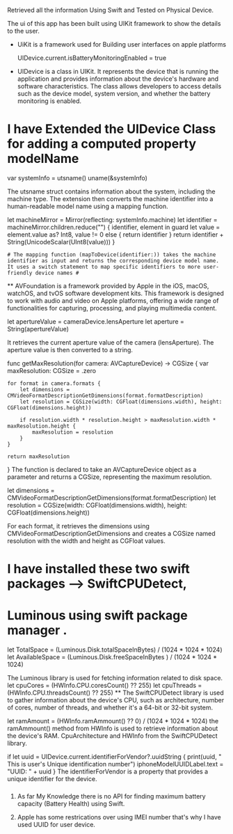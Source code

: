 Retrieved	 all the information Using Swift and Tested on Physical Device.

The ui of this app has been built using UIKit framework to show the details to the user.
* UiKit is a framework  used for Building user interfaces on apple platforms


  UIDevice.current.isBatteryMonitoringEnabled = true
* UIDevice is a class in UIKit. It represents the device that is running the application and provides information about the device's
hardware and software characteristics.
The class allows developers to access details such as the device model,
 system version, and whether the battery monitoring is enabled.

# I have Extended the UIDevice Class for adding a computed property modelName #

var systemInfo = utsname()
uname(&systemInfo)

The utsname struct contains information about the system, including the machine type.
The extension then converts the machine identifier into a human-readable model name using a mapping function.

let machineMirror = Mirror(reflecting: systemInfo.machine)
    let identifier = machineMirror.children.reduce("") { identifier, element in
      guard let value = element.value as? Int8, value != 0 else { return identifier }
      return identifier + String(UnicodeScalar(UInt8(value)))
    }

    # The mapping function (mapToDevice(identifier:)) takes the machine identifier as input and returns the corresponding device model name. 
    It uses a switch statement to map specific identifiers to more user-friendly device names #

 **  AVFoundation is a framework provided by Apple in the iOS, macOS, watchOS, and tvOS software development kits.
 This framework is designed to work with audio and video on Apple platforms, 
 offering a wide range of functionalities for capturing, processing, 
 and playing multimedia content.   


 let apertureValue = cameraDevice.lensAperture
let aperture = String(apertureValue)

It retrieves the current aperture value of the camera (lensAperture). The aperture value is then converted to a string.


func getMaxResolution(for camera: AVCaptureDevice) -> CGSize {
    var maxResolution: CGSize = .zero
    
    for format in camera.formats {
        let dimensions = CMVideoFormatDescriptionGetDimensions(format.formatDescription)
        let resolution = CGSize(width: CGFloat(dimensions.width), height: CGFloat(dimensions.height))
        
        if resolution.width * resolution.height > maxResolution.width * maxResolution.height {
            maxResolution = resolution
        }
    }
    
    return maxResolution
}
The function is declared to take an AVCaptureDevice object as a parameter and returns a CGSize, representing the maximum resolution.


let dimensions = CMVideoFormatDescriptionGetDimensions(format.formatDescription)
let resolution = CGSize(width: CGFloat(dimensions.width), height: CGFloat(dimensions.height))

For each format, it retrieves the dimensions using CMVideoFormatDescriptionGetDimensions and creates a CGSize named resolution with the width and height as CGFloat values.


# I have installed these two swift packages --> SwiftCPUDetect,
 #  Luminous using swift package manager .

let TotalSpace = (Luminous.Disk.totalSpaceInBytes) / (1024 * 1024 * 1024)
let AvailableSpace = (Luminous.Disk.freeSpaceInBytes ) / (1024 * 1024 * 1024)


The Luminous library is used for fetching information related to disk space.
let cpuCores = (HWInfo.CPU.coresCount() ?? 255)
 let cpuThreads = (HWInfo.CPU.threadsCount() ?? 255)
 ** The SwiftCPUDetect library is used to gather information about the device's CPU, such as architecture,
 number of cores, number of threads, and whether it's a 64-bit or 32-bit system.

 let ramAmount = (HWInfo.ramAmmount() ?? 0) / (1024 * 1024 * 1024)
the ramAmmount() method from HWInfo is used to retrieve information about the device's RAM.
 CpuArchitecture and HWInfo from the SwiftCPUDetect library.

if let uuid = UIDevice.current.identifierForVendor?.uuidString {
    print(uuid, " This is user's Unique identification number")
    iphoneModelUUIDLabel.text = "UUID: " + uuid
}
The identifierForVendor is a property that provides a unique identifier for the device.

##### 
1. As far My Knowledge there is no API for finding maximum battery capacity (Battery Health) using Swift.

2. Apple has some restrications over using IMEI number that's why I have used UUID for user device.
